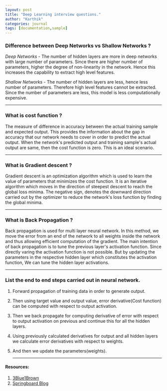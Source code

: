 ```yaml
---
layout: post
title: "Deep Learning interview questions."
author: "Karthik"
categories: journal
tags: [documentation,sample]
---
```


 

### Difference between Deep Networks vs Shallow Networks ?

*Deep Networks* - The number of hidden layers are more in deep networks with large number of parameters. Since there are higher number of parameters, higher the degree of non-linearity in the network. Hence this increases the capability to extract high level features. 

*Shallow Networks* - The number of hidden layers are less, hence less number of parameters. Therefore high level features cannot be extracted. Since the number of parameters are less, this model is less computationally expensive.

---

### What is cost function ? 

The measure of difference in accuracy between the actual training sample and expected output. This provides the information about the gap in accuracy that our network needs to cover in order to predict the actual output. When the network's predicted output and training sample's actual output are same, then the cost function is zero. This is an ideal scenario.

---

### What is Gradient descent ?

Gradient descent is an optimization algorithm which is used to learn the value of parameters that minimizes the cost function. It is an iterative algorithm which moves in the direction of steepest descent to reach the global loss minima. The negative sign, denotes the downward direction carried out by the optimizer to reduce the network's loss function by finding the global minima.

---

### What is Back Propagation ?

Back propagation is used for multi layer neural network. In this method, we move the error from an end of the network to all weights inside the network and thus allowing efficient computation of the gradient. The main intention of back propagation is to tune the previous layer's activation function. Since directly varing the activation function is not possible. But by updating the parameters in the respective hidden layer which constitutes the activation function, We can tune the hidden layer activations. 

---

### List the end to end steps carried out in neural network. 

1. Forward propagation of training data in order to generate output.

2. Then using target value and output value, error derivative(Cost function) can be computed with respect to output activation. 

3. Then we back propagate for computing derivative of error with respect to output activation on previous and continue this for all the hidden layers.

4. Using previously calculated derivatives for output and all hidden layers we calculate error derivatives with respect to weights.

5. And then we update the parameters(weights).

     

   ---

#### Resources: 

   1. [3Blue1Brown](https://www.youtube.com/playlist?list=PLZHQObOWTQDNU6R1_67000Dx_ZCJB-3pi)
   2. [Springboard Blog](https://www.springboard.com/blog/machine-learning-interview-questions/)

